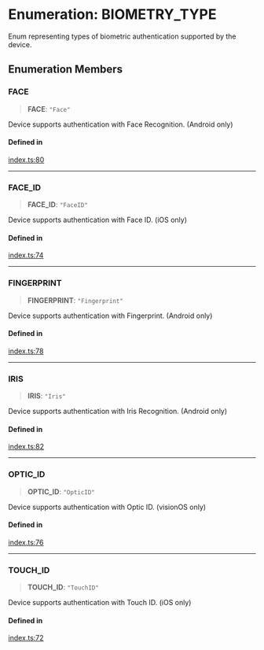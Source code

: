 # Enumeration: BIOMETRY\_TYPE

Enum representing types of biometric authentication supported by the device.

## Enumeration Members

### FACE

> **FACE**: `"Face"`

Device supports authentication with Face Recognition. (Android only)

#### Defined in

[index.ts:80](https://github.com/oblador/react-native-keychain/blob/4b13041ddd9b9f04560f91e6ce20080796c9fffb/src/index.ts#L80)

***

### FACE\_ID

> **FACE\_ID**: `"FaceID"`

Device supports authentication with Face ID. (iOS only)

#### Defined in

[index.ts:74](https://github.com/oblador/react-native-keychain/blob/4b13041ddd9b9f04560f91e6ce20080796c9fffb/src/index.ts#L74)

***

### FINGERPRINT

> **FINGERPRINT**: `"Fingerprint"`

Device supports authentication with Fingerprint. (Android only)

#### Defined in

[index.ts:78](https://github.com/oblador/react-native-keychain/blob/4b13041ddd9b9f04560f91e6ce20080796c9fffb/src/index.ts#L78)

***

### IRIS

> **IRIS**: `"Iris"`

Device supports authentication with Iris Recognition. (Android only)

#### Defined in

[index.ts:82](https://github.com/oblador/react-native-keychain/blob/4b13041ddd9b9f04560f91e6ce20080796c9fffb/src/index.ts#L82)

***

### OPTIC\_ID

> **OPTIC\_ID**: `"OpticID"`

Device supports authentication with Optic ID. (visionOS only)

#### Defined in

[index.ts:76](https://github.com/oblador/react-native-keychain/blob/4b13041ddd9b9f04560f91e6ce20080796c9fffb/src/index.ts#L76)

***

### TOUCH\_ID

> **TOUCH\_ID**: `"TouchID"`

Device supports authentication with Touch ID. (iOS only)

#### Defined in

[index.ts:72](https://github.com/oblador/react-native-keychain/blob/4b13041ddd9b9f04560f91e6ce20080796c9fffb/src/index.ts#L72)
